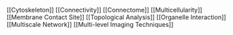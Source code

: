 [[Cytoskeleton]]
[[Connectivity]]
[[Connectome]]
[[Multicellularity]]
[[Membrane Contact Site]]
[[Topological Analysis]]
[[Organelle Interaction]]
[[Multiscale Network]]
[[Multi-level Imaging Techniques]]
